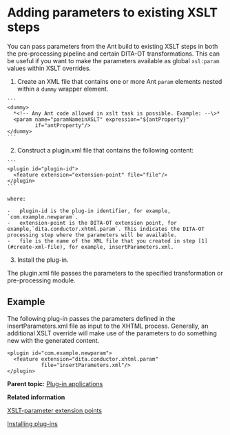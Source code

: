 # Adding parameters to existing XSLT steps

You can pass parameters from the Ant build to existing XSLT steps in both the pre-processing pipeline and certain DITA-OT transformations. This can be useful if you want to make the parameters available as global `xsl:param` values within XSLT overrides.

1.   Create an XML file that contains one or more Ant `param` elements nested within a `dummy` wrapper element. 

    ```
    <dummy>
      *<!-- Any Ant code allowed in xslt task is possible. Example: --\>*
      <param name="paramNameinXSLT" expression="${antProperty}" 
             if="antProperty"/>
    </dummy>
    ```

2.   Construct a plugin.xml file that contains the following content: 

    ```
    <plugin id="plugin-id">
      <feature extension="extension-point" file="file"/>
    </plugin>
    ```

    where:

    -   plugin-id is the plug-in identifier, for example, `com.example.newparam`.
    -   extension-point is the DITA-OT extension point, for example,`dita.conductor.xhtml.param`. This indicates the DITA-OT processing step where the parameters will be available.
    -   file is the name of the XML file that you created in step [1](#create-xml-file), for example, insertParameters.xml.
3.   Install the plug-in. 

The plugin.xml file passes the parameters to the specified transformation or pre-processing module.

## Example

The following plug-in passes the parameters defined in the insertParameters.xml file as input to the XHTML process. Generally, an additional XSLT override will make use of the parameters to do something new with the generated content.

```
<plugin id="com.example.newparam">
  <feature extension="dita.conductor.xhtml.param" 
           file="insertParameters.xml"/>
</plugin>
```

**Parent topic:** [Plug-in applications](../topics/plugin-applications.md)

**Related information**  


[XSLT-parameter extension points](../extension-points/plugin-extension-points-xslt-parameters.md)

[Installing plug-ins](../topics/plugins-installing.md)

